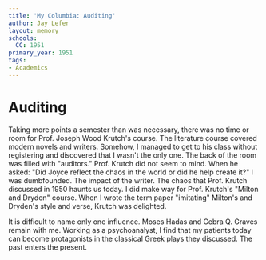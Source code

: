 ```yaml
---
title: 'My Columbia: Auditing'
author: Jay Lefer
layout: memory
schools:
  CC: 1951
primary_year: 1951
tags:
- Academics
---
```

# Auditing

Taking more points a semester than was necessary, there was no time or room for Prof. Joseph Wood Krutch's course. The literature course covered modern novels and writers. Somehow, I managed to get to his class without registering and discovered that I wasn't the only one. The back of the room was filled with "auditors." Prof. Krutch did not seem to mind. When he asked: "Did Joyce reflect the chaos in the world or did he help create it?" I was dumbfounded. The impact of the writer. The chaos that Prof. Krutch discussed in 1950 haunts us today. I did make way for Prof. Krutch's "Milton and Dryden" course. When I wrote the term paper "imitating" Milton's and Dryden's style and verse, Krutch was delighted.

It is difficult to name only one influence. Moses Hadas and Cebra Q. Graves remain with me. Working as a psychoanalyst, I find that my patients today can become protagonists in the classical Greek plays they discussed. The past enters the present.
